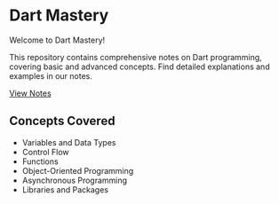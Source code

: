# Dart Mastery

Welcome to Dart Mastery!

This repository contains comprehensive notes on Dart programming, covering basic and advanced concepts. Find detailed explanations and examples in our notes.

[View Notes](https://1drv.ms/w/c/b77db594deb006bf/EY2XlvISp8dInNr4pH-rVnIBDXYBkrK3X_DtcOxwoWlkVA?e=aSsx2R)

## Concepts Covered

- Variables and Data Types
- Control Flow
- Functions
- Object-Oriented Programming
- Asynchronous Programming
- Libraries and Packages
